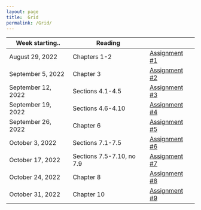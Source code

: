 ```yaml
---
layout: page
title:  Grid
permalink: /Grid/
---
```


|Week starting..   | Reading | |
|------------------|-------------------------------------------------------------------------------------------------------------------------------|---------------------------|
| August 29, 2022 | Chapters 1-2 | [Assignment #1](/PhysH308/assignments/wk1) |
| September 5, 2022 | Chapter 3 |  [Assignment #2](/PhysH308/assignments/wk2) | 
| September 12, 2022 | Sections 4.1-4.5 |  [Assignment #3](/PhysH308/assignments/wk3) | 
| September 19, 2022 | Sections 4.6-4.10 | [Assignment #4](/PhysH308/assignments/wk4) |
| September 26, 2022 | Chapter 6 | [Assignment #5](/PhysH308/assignments/wk5) |
| October 3, 2022 | Sections 7.1-7.5 | [Assignment #6](/PhysH308/assignments/wk6) |
| October 17, 2022 | Sections 7.5-7.10, no 7.9 | [Assignment #7](/PhysH308/assignments/wk7) |
| October 24, 2022 | Chapter 8 | [Assignment #8](/PhysH308/assignments/wk8) |
| October 31, 2022 | Chapter 10 | [Assignment #9](/PhysH308/assignments/wk9) |
